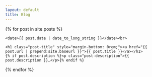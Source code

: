 ```yaml
---
layout: default
title: Blog
---
```


  {% for post in site.posts %}


  <div class="post">

    <date>{{ post.date | date_to_long_string }}</date><br>

    <h1 class="post-title" style="margin-bottom: 0rem;"><a href="{{ post.url | prepend:site.baseurl }}">{{ post.title }}</a></h1>
    {% if post.description %}<p class="post-description">{{ post.description }}…</p>{% endif %}

  </div>
  {% endfor %}
